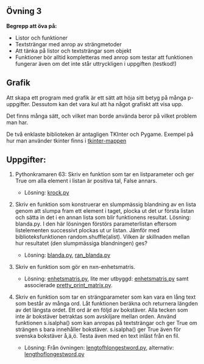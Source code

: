## Övning 3

**Begrepp att öva på:**

* Listor och funktioner
* Textsträngar med anrop av strängmetoder
* Att tänka på listor och textsträngar som objekt
* Funktioner bör alltid kompletteras med anrop som testar att funktionen fungerar även om det inte står uttryckligen i uppgiften (testkod!)

## Grafik

Att skapa ett program med grafik är ett sätt att höja sitt betyg på många p-uppgifter.
Dessutom kan det vara kul att ha något grafiskt att visa upp.

Det finns många sätt, och vilket man borde använda beror på vilket problem man har.

De två enklaste biblioteken är antagligen TKInter och Pygame. Exempel på hur man använder tkinter finns i
[tkinter-mappen](../tkinter/)

## Uppgifter:

1. Pythonkramaren 63: Skriv en funktion som tar en listparameter och ger True om alla element i listan är positiva tal, False annars.
    * Lösning: [krock.py](ran_krock.py)

2. Skriv en funktion som konstruerar en slumpmässig blandning av en lista genom att slumpa fram ett element i taget, plocka ut det ur första listan och sätta in det i en annan lista som blir funktionens resultat. Lösning: blanda.py. I den här lösningen förstörs parameterlistan eftersom listelementen successivt plockas ut ur listan.
Jämför med biblioteksfunktionen random.shuffle(alist). Vilken är skillnaden mellan hur resultatet (den slumpmässiga blandningen) ges?
    * Lösning: [blanda.py](blanda.py), [ran\_blanda.py](ran_blanda.py)

3. Skriv en funktion som gör en nxn-enhetsmatris.
    * Lösning: [enhetsmatris.py](enhetsmatris.py), lite mer utbyggd: [enhetsmatris.py](ran_enhetsmatris.py) samt associerade [pretty\_print\_matrix.py](pretty_print_matrix.py).
    
4. Skriv en funktion som tar en strängparameter som kan vara en lång text som består av många ord. Låt funktionen beräkna och returnera längden av det längsta ordet. Ett ord är en följd av bokstäver. Alla tecken som inte är bokstäver betraktas som avskiljare mellan orden. Använd funktionen s.isalpha() som kan anropas på textsträngar och ger True om strängen s bara innehåller bokstäver. s.isalpha() ger True även för svenska bokstäver å,ä,ö.  Testa även med en text inläst från en fil.
    * Lösning: Från övningen: [lengtofhlongestword.py](lengtofhlongestword.py), alternativ: [lengthoflongestword.py](ran_lengthoflongestword.py)
